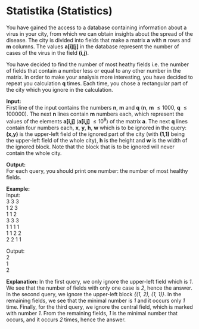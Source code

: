 # Statistika (Statistics)

You have gained the access to a database containing information about a virus in your city, from which we can obtain insights about the spread of the disease. The city is divided into fields that make a matrix **a** with **n** rows and **m** columns. The values **a[i][j]** in the database represent the number of cases of the virus in the field **(i,j)**.

You have decided to find the number of most heathy fields i.e. the number of fields that contain a number less or equal to any other number in the matrix. In order to make your analysis more interesting, you have decided to repeat you calculation **q** times. Each time, you chose a rectangular part of the city which you ignore in the calculation.

**Input:**  
First line of the input contains the numbers **n**, **m** and **q** (**n**, **m** $\leq 1000$, **q** $\leq 100000$). The next **n** lines contain **m** numbers each, which represent the values of the elements **a[i,j]** (**a[i,j]** $\leq 10^9$) of the matrix **a**. The next **q** lines contain four numbers each, **x**, **y**, **h**, **w** which is to be ignored in the query: **(x,y)** is the upper-left field of the ignored part of the city (with **(1,1)** being the upper-left field of the whole city), **h** is the height and **w** is the width of the ignored block. Note that the block that is to be ignored will never contain the whole city.

**Output:**  
For each query, you should print one number: the number of most healthy fields.

**Example:**  
Input:  
3 3 3  
1 2 3  
1 1 2  
3 3 3  
1 1 1 1  
1 1 2 2  
2 2 1 1

Output:  
2  
1  
2

**Explanation:** In the first query, we only ignore the upper-left field which is *1*. We see that the number of fields with only one case is *2*, hence the answer. In the second query, we ignore the upper-left block *{(1, 2), (1, 1)}*. In the remaining fields, we see that the minimal number is *1* and it occurs only *1* time. Finally, for the third query, we ignore the central field, which is marked with number *1*. From the remaining fields, *1* is the minimal number that occurs, and it occurs *2* times, hence the answer.
